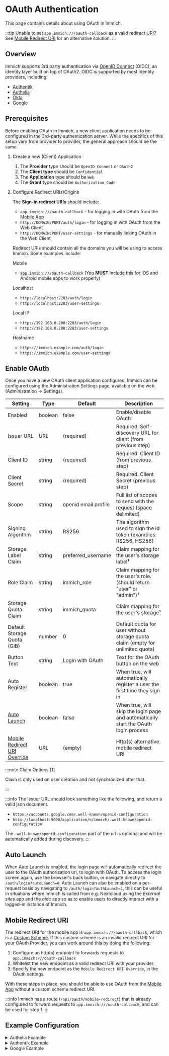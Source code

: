 # OAuth Authentication

This page contains details about using OAuth in Immich.

:::tip
Unable to set `app.immich:///oauth-callback` as a valid redirect URI? See [Mobile Redirect URI](#mobile-redirect-uri) for an alternative solution.
:::

## Overview

Immich supports 3rd party authentication via [OpenID Connect][oidc] (OIDC), an identity layer built on top of OAuth2. OIDC is supported by most identity providers, including:

- [Authentik](https://goauthentik.io/integrations/sources/oauth/#openid-connect)
- [Authelia](https://www.authelia.com/integration/openid-connect/immich/)
- [Okta](https://www.okta.com/openid-connect/)
- [Google](https://developers.google.com/identity/openid-connect/openid-connect)

## Prerequisites

Before enabling OAuth in Immich, a new client application needs to be configured in the 3rd-party authentication server. While the specifics of this setup vary from provider to provider, the general approach should be the same.

1. Create a new (Client) Application
   1. The **Provider** type should be `OpenID Connect` or `OAuth2`
   2. The **Client type** should be `Confidential`
   3. The **Application** type should be `Web`
   4. The **Grant** type should be `Authorization Code`

2. Configure Redirect URIs/Origins

   The **Sign-in redirect URIs** should include:
   - `app.immich:///oauth-callback` - for logging in with OAuth from the [Mobile App](/docs/features/mobile-app.mdx)
   - `http://DOMAIN:PORT/auth/login` - for logging in with OAuth from the Web Client
   - `http://DOMAIN:PORT/user-settings` - for manually linking OAuth in the Web Client

   Redirect URIs should contain all the domains you will be using to access Immich. Some examples include:

   Mobile
   - `app.immich:///oauth-callback` (You **MUST** include this for iOS and Android mobile apps to work properly)

   Localhost
   - `http://localhost:2283/auth/login`
   - `http://localhost:2283/user-settings`

   Local IP
   - `http://192.168.0.200:2283/auth/login`
   - `http://192.168.0.200:2283/user-settings`

   Hostname
   - `https://immich.example.com/auth/login`
   - `https://immich.example.com/user-settings`

## Enable OAuth

Once you have a new OAuth client application configured, Immich can be configured using the Administration Settings page, available on the web (Administration -> Settings).

| Setting                                              | Type    | Default              | Description                                                                         |
| ---------------------------------------------------- | ------- | -------------------- | ----------------------------------------------------------------------------------- |
| Enabled                                              | boolean | false                | Enable/disable OAuth                                                                |
| Issuer URL                                           | URL     | (required)           | Required. Self-discovery URL for client (from previous step)                        |
| Client ID                                            | string  | (required)           | Required. Client ID (from previous step)                                            |
| Client Secret                                        | string  | (required)           | Required. Client Secret (previous step)                                             |
| Scope                                                | string  | openid email profile | Full list of scopes to send with the request (space delimited)                      |
| Signing Algorithm                                    | string  | RS256                | The algorithm used to sign the id token (examples: RS256, HS256)                    |
| Storage Label Claim                                  | string  | preferred_username   | Claim mapping for the user's storage label**¹**                                     |
| Role Claim                                           | string  | immich_role          | Claim mapping for the user's role. (should return "user" or "admin")**¹**           |
| Storage Quota Claim                                  | string  | immich_quota         | Claim mapping for the user's storage**¹**                                           |
| Default Storage Quota (GiB)                          | number  | 0                    | Default quota for user without storage quota claim (empty for unlimited quota)      |
| Button Text                                          | string  | Login with OAuth     | Text for the OAuth button on the web                                                |
| Auto Register                                        | boolean | true                 | When true, will automatically register a user the first time they sign in           |
| [Auto Launch](#auto-launch)                          | boolean | false                | When true, will skip the login page and automatically start the OAuth login process |
| [Mobile Redirect URI Override](#mobile-redirect-uri) | URL     | (empty)              | Http(s) alternative mobile redirect URI                                             |

:::note Claim Options [1]

Claim is only used on user creation and not synchronized after that.

:::

:::info
The Issuer URL should look something like the following, and return a valid json document.

- `https://accounts.google.com/.well-known/openid-configuration`
- `http://localhost:9000/application/o/immich/.well-known/openid-configuration`

The `.well-known/openid-configuration` part of the url is optional and will be automatically added during discovery.
:::

## Auto Launch

When Auto Launch is enabled, the login page will automatically redirect the user to the OAuth authorization url, to login with OAuth. To access the login screen again, use the browser's back button, or navigate directly to `/auth/login?autoLaunch=0`.
Auto Launch can also be enabled on a per-request basis by navigating to `/auth/login?authLaunch=1`, this can be useful in situations where Immich is called from e.g. Nextcloud using the _External sites_ app and the _oidc_ app so as to enable users to directly interact with a logged-in instance of Immich.

## Mobile Redirect URI

The redirect URI for the mobile app is `app.immich:///oauth-callback`, which is a [Custom Scheme](https://developer.apple.com/documentation/xcode/defining-a-custom-url-scheme-for-your-app). If this custom scheme is an invalid redirect URI for your OAuth Provider, you can work around this by doing the following:

1. Configure an http(s) endpoint to forwards requests to `app.immich:///oauth-callback`
2. Whitelist the new endpoint as a valid redirect URI with your provider.
3. Specify the new endpoint as the `Mobile Redirect URI Override`, in the OAuth settings.

With these steps in place, you should be able to use OAuth from the [Mobile App](/docs/features/mobile-app.mdx) without a custom scheme redirect URI.

:::info
Immich has a route (`/api/oauth/mobile-redirect`) that is already configured to forward requests to `app.immich:///oauth-callback`, and can be used for step 1.
:::

## Example Configuration

<details>
<summary>Authelia Example</summary>

### Authelia Example

Here's an example of OAuth configured for Authelia:

This assumes there exist an attribute `immichquota` in the user schema, which is used to set the user's storage quota in Immich.
The configuration concerning the quota is optional.

```yaml
authentication_backend:
  ldap:
    # The LDAP server configuration goes here.
    # See: https://www.authelia.com/c/ldap
    attributes:
      extra:
        immichquota: # The attribute name from LDAP
          name: 'immich_quota'
          multi_valued: false
          value_type: 'integer'
identity_providers:
  oidc:
    ## The other portions of the mandatory OpenID Connect 1.0 configuration go here.
    ## See: https://www.authelia.com/c/oidc
    claims_policies:
      immich_policy:
        custom_claims:
          immich_quota:
            attribute: 'immich_quota'
    scopes:
      immich_scope:
        claims:
          - 'immich_quota'

    clients:
      - client_id: 'immich'
        client_name: 'Immich'
        # https://www.authelia.com/integration/openid-connect/frequently-asked-questions/#how-do-i-generate-a-client-identifier-or-client-secret
        client_secret: $pbkdf2-sha512$310000$c8p78n7pUMln0jzvd4aK4Q$JNRBzwAo0ek5qKn50cFzzvE9RXV88h1wJn5KGiHrD0YKtZaR/nCb2CJPOsKaPK0hjf.9yHxzQGZziziccp6Yng'
        public: false
        require_pkce: false
        redirect_uris:
          - 'https://example.immich.app/auth/login'
          - 'https://example.immich.app/user-settings'
          - 'app.immich:///oauth-callback'
        scopes:
          - 'openid'
          - 'profile'
          - 'email'
          - 'immich_scope'
        claims_policy: 'immich_policy'
        response_types:
          - 'code'
        grant_types:
          - 'authorization_code'
        id_token_signed_response_alg: 'RS256'
        userinfo_signed_response_alg: 'RS256'
        token_endpoint_auth_method: 'client_secret_post'
```

Configuration of OAuth in Immich System Settings

| Setting                            | Value                                                               |
| ---------------------------------- | ------------------------------------------------------------------- |
| Issuer URL                         | `https://example.immich.app/.well-known/openid-configuration`       |
| Client ID                          | immich                                                              |
| Client Secret                      | 0v89FXkQOWO\***\*\*\*\*\***\*\*\***\*\*\*\*\***mprbvXD549HH6s1iw... |
| Token Endpoint Auth Method         | client_secret_post                                                  |
| Scope                              | openid email profile immich_scope                                   |
| ID Token Signed Response Algorithm | RS256                                                               |
| Userinfo Signed Response Algorithm | RS256                                                               |
| Storage Label Claim                | uid                                                                 |
| Storage Quota Claim                | immich_quota                                                        |
| Default Storage Quota (GiB)        | 0 (empty for unlimited quota)                                       |
| Button Text                        | Sign in with Authelia (optional)                                    |
| Auto Register                      | Enabled (optional)                                                  |
| Auto Launch                        | Enabled (optional)                                                  |
| Mobile Redirect URI Override       | Disable                                                             |
| Mobile Redirect URI                |                                                                     |

</details>

<details>
<summary>Authentik Example</summary>

### Authentik Example

Here's an example of OAuth configured for Authentik:

Configuration of Authorised redirect URIs (Authentik OAuth2/OpenID Provider)

<img src={require('./img/authentik-redirect-uris-example.webp').default} width='70%' title="Authentik authorised redirect URIs" />

Configuration of OAuth in Immich System Settings

| Setting                      | Value                                                                              |
| ---------------------------- | ---------------------------------------------------------------------------------- |
| Issuer URL                   | `https://example.immich.app/application/o/immich/.well-known/openid-configuration` |
| Client ID                    | AFCj2rM1f4rps**\*\*\*\***\***\*\*\*\***lCLEum6hH9...                               |
| Client Secret                | 0v89FXkQOWO\***\*\*\*\*\***\*\*\***\*\*\*\*\***mprbvXD549HH6s1iw...                |
| Scope                        | openid email profile                                                               |
| Signing Algorithm            | RS256                                                                              |
| Storage Label Claim          | preferred_username                                                                 |
| Storage Quota Claim          | immich_quota                                                                       |
| Default Storage Quota (GiB)  | 0 (empty for unlimited quota)                                                      |
| Button Text                  | Sign in with Authentik (optional)                                                  |
| Auto Register                | Enabled (optional)                                                                 |
| Auto Launch                  | Enabled (optional)                                                                 |
| Mobile Redirect URI Override | Disable                                                                            |
| Mobile Redirect URI          |                                                                                    |

</details>

<details>
<summary>Google Example</summary>

### Google Example

Here's an example of OAuth configured for Google:

Configuration of Authorised redirect URIs (Google Console)

<img src={require('./img/google-redirect-uris-example.webp').default} width='50%' title="Google authorised redirect URIs" />

Configuration of OAuth in Immich System Settings

| Setting                      | Value                                                                        |
| ---------------------------- | ---------------------------------------------------------------------------- |
| Issuer URL                   | `https://accounts.google.com`                                                |
| Client ID                    | 7\***\*\*\*\*\*\*\***\*\*\***\*\*\*\*\*\*\***vuls.apps.googleusercontent.com |
| Client Secret                | G\***\*\*\*\*\*\*\***\*\*\***\*\*\*\*\*\*\***OO                              |
| Scope                        | openid email profile                                                         |
| Signing Algorithm            | RS256                                                                        |
| Storage Label Claim          | preferred_username                                                           |
| Storage Quota Claim          | immich_quota                                                                 |
| Default Storage Quota (GiB)  | 0 (empty for unlimited quota)                                                |
| Button Text                  | Sign in with Google (optional)                                               |
| Auto Register                | Enabled (optional)                                                           |
| Auto Launch                  | Enabled                                                                      |
| Mobile Redirect URI Override | Enabled (required)                                                           |
| Mobile Redirect URI          | `https://example.immich.app/api/oauth/mobile-redirect`                       |

</details>

[oidc]: https://openid.net/connect/
